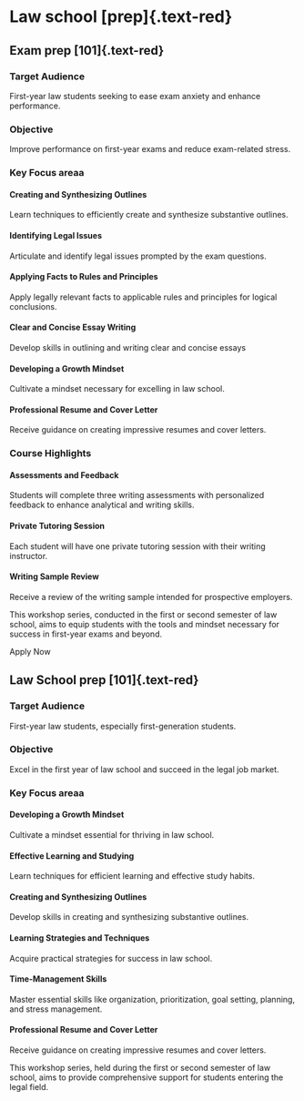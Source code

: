 # Law school [prep]{.text-red}

## Exam prep [101]{.text-red}

### Target Audience

First-year law students seeking to ease exam anxiety and enhance performance.

### Objective

Improve performance on first-year exams and reduce exam-related stress.

### Key Focus areaa

#### Creating and Synthesizing Outlines

Learn techniques to efficiently create and synthesize substantive outlines.

#### Identifying Legal Issues

Articulate and identify legal issues prompted by the exam questions.

#### Applying Facts to Rules and Principles

Apply legally relevant facts to applicable rules and principles for logical conclusions.

#### Clear and Concise Essay Writing

Develop skills in outlining and writing clear and concise essays

#### Developing a Growth Mindset

Cultivate a mindset necessary for excelling in law school.

#### Professional Resume and Cover Letter

Receive guidance on creating impressive resumes and cover letters.

### Course Highlights

#### Assessments and Feedback

Students will complete three writing assessments with personalized feedback to enhance analytical and writing skills.

#### Private Tutoring Session

Each student will have one private tutoring session with their writing instructor.

#### Writing Sample Review

Receive a review of the writing sample intended for prospective employers.

This workshop series, conducted in the first or second semester of law school, aims to equip students with the tools and mindset necessary for success in first-year exams and beyond.

Apply Now

## Law School prep [101]{.text-red}

### Target Audience

First-year law students, especially first-generation students.

### Objective

Excel in the first year of law school and succeed in the legal job market.

### Key Focus areaa

#### Developing a Growth Mindset

Cultivate a mindset essential for thriving in law school.

#### Effective Learning and Studying

Learn techniques for efficient learning and effective study habits.

#### Creating and Synthesizing Outlines

Develop skills in creating and synthesizing substantive outlines.

#### Learning Strategies and Techniques

Acquire practical strategies for success in law school.

#### Time-Management Skills

Master essential skills like organization, prioritization, goal setting, planning, and stress management.

#### Professional Resume and Cover Letter

Receive guidance on creating impressive resumes and cover letters.

This workshop series, held during the first or second semester of law school, aims to provide comprehensive support for students entering the legal field.
